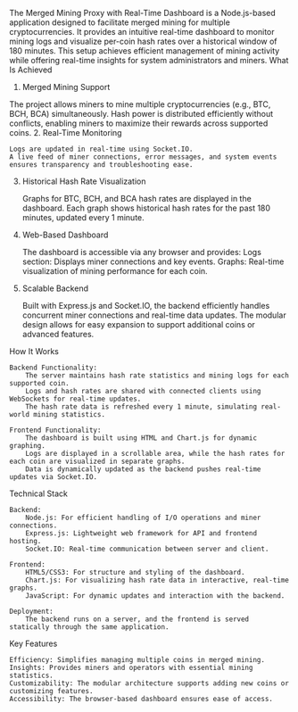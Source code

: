 The Merged Mining Proxy with Real-Time Dashboard is a Node.js-based application designed to facilitate merged mining for multiple cryptocurrencies. It provides an intuitive real-time dashboard to monitor mining logs and visualize per-coin hash rates over a historical window of 180 minutes. This setup achieves efficient management of mining activity while offering real-time insights for system administrators and miners.
What Is Achieved
1. Merged Mining Support

The project allows miners to mine multiple cryptocurrencies (e.g., BTC, BCH, BCA) simultaneously. Hash power is distributed efficiently without conflicts, enabling miners to maximize their rewards across supported coins.
2. Real-Time Monitoring

    Logs are updated in real-time using Socket.IO.
    A live feed of miner connections, error messages, and system events ensures transparency and troubleshooting ease.

3. Historical Hash Rate Visualization

    Graphs for BTC, BCH, and BCA hash rates are displayed in the dashboard.
    Each graph shows historical hash rates for the past 180 minutes, updated every 1 minute.

4. Web-Based Dashboard

    The dashboard is accessible via any browser and provides:
        Logs section: Displays miner connections and key events.
        Graphs: Real-time visualization of mining performance for each coin.

5. Scalable Backend

    Built with Express.js and Socket.IO, the backend efficiently handles concurrent miner connections and real-time data updates.
    The modular design allows for easy expansion to support additional coins or advanced features.

How It Works

    Backend Functionality:
        The server maintains hash rate statistics and mining logs for each supported coin.
        Logs and hash rates are shared with connected clients using WebSockets for real-time updates.
        The hash rate data is refreshed every 1 minute, simulating real-world mining statistics.

    Frontend Functionality:
        The dashboard is built using HTML and Chart.js for dynamic graphing.
        Logs are displayed in a scrollable area, while the hash rates for each coin are visualized in separate graphs.
        Data is dynamically updated as the backend pushes real-time updates via Socket.IO.

Technical Stack

    Backend:
        Node.js: For efficient handling of I/O operations and miner connections.
        Express.js: Lightweight web framework for API and frontend hosting.
        Socket.IO: Real-time communication between server and client.

    Frontend:
        HTML5/CSS3: For structure and styling of the dashboard.
        Chart.js: For visualizing hash rate data in interactive, real-time graphs.
        JavaScript: For dynamic updates and interaction with the backend.

    Deployment:
        The backend runs on a server, and the frontend is served statically through the same application.

Key Features

    Efficiency: Simplifies managing multiple coins in merged mining.
    Insights: Provides miners and operators with essential mining statistics.
    Customizability: The modular architecture supports adding new coins or customizing features.
    Accessibility: The browser-based dashboard ensures ease of access.
